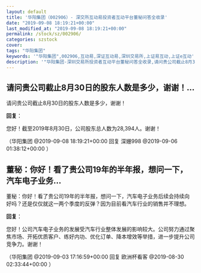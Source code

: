 ```yaml
---
layout: default
title: '华阳集团（002906）- 深交所互动易投资者互动平台董秘问答全收录'
date: "2019-09-08 18:19:21+00:00"
last_modified_at: "2019-09-08 18:19:21+00:00"
permalink: /stock/sz/002906/
categories: szstock
cover: 
tags: "华阳集团"
keywords: '"华阳集团",002906,互动易,深证互动易,深圳交易所,上证易互动,上证e互动'
description: '"华阳集团-深圳交易所投资者互动平台董秘问答全收录,请问贵公司截止8月30日的股东人数是多少，谢谢！"'
---
```


## 请问贵公司截止8月30日的股东人数是多少，谢谢！...

请问贵公司截止8月30日的股东人数是多少，谢谢！

**回复**：

您好！截至2019年8月30日，公司股东总人数为28,394人。谢谢！ 

（华阳集团  @2019-09-08 18:19:21+00:00 回复 深姗998  @2019-09-06 01:38:12+00:00 ）

## 董秘：你好！看了贵公司19年的半年报，想问一下，汽车电子业务...

董秘：你好！看了贵公司19年的半年报，想问一下，汽车电子业务后续会持续向好吗？还是仅仅就这一两个季度的反弹？因为目前看汽车行业的销售并不理想。

**回复**：

您好！公司汽车电子业务的发展受汽车行业整体发展的影响较大。公司努力通过聚焦市场、开拓优质客户、练好内功、优化订单、降本增效等举措，进一步提升公司竞争力。谢谢！ 

（华阳集团  @2019-09-03 17:16:59+00:00 回复 欧洲杯看客  @2019-08-30 02:33:44+00:00 ）


